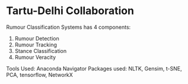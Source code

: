 # Tartu-Delhi Collaboration

Rumour Classification Systems has 4 components:
1. Rumour Detection
2. Rumour Tracking
3. Stance Classification
4. Rumour Veracity

Tools Used: Anaconda Navigator
Packages used: NLTK, Gensim, t-SNE, PCA, tensorflow, NetworkX
